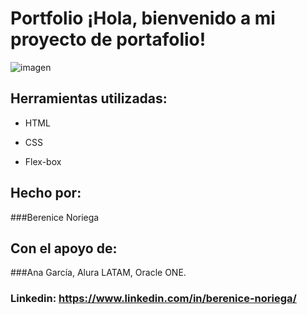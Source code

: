 # Portfolio ¡Hola, bienvenido a mi proyecto de portafolio!

![imagen](<img width="1312" height="727" alt="image" src="https://github.com/user-attachments/assets/ed88564a-e70d-4c76-a08a-83c8673e8cf7" />)  
## Herramientas utilizadas:

* HTML

* CSS

* Flex-box

## Hecho por:

###Berenice Noriega

## Con el apoyo de:

###Ana García, Alura LATAM, Oracle ONE.

### Linkedin: https://www.linkedin.com/in/berenice-noriega/
